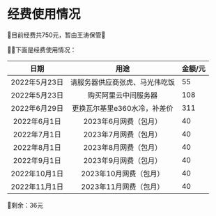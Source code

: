 # 经费使用情况

💎目前经费共750元，暂由王涛保管💎


👻👻下面是经费使用情况：

|   日期             | 用途                         |     金额/元    |
| :----------------: | :-------------------------:  |:--------------|
|   2022年5月23日    | 请服务器供应商张虎、马光伟吃饭 |     55        |
|   2022年5月23日    | 购买阿里云中间服务器          |     108        |
|   2022年6月29日    | 更换瓦尔基里e360水冷，补差价  |     311        |
|   2022年6月1日    | 2023年6月网费（包月）          |     40         |
|   2022年7月1日    | 2023年7月网费（包月）          |     40         |
|   2022年8月1日    | 2023年8月网费（包月）          |     40         |
|   2022年9月1日    | 2023年9月网费（包月）          |     40         |
|   2022年10月1日    | 2023年10月网费（包月）        |     40         |
|   2022年11月1日    | 2023年11月网费（包月）        |     40         |

🔑剩余：36元